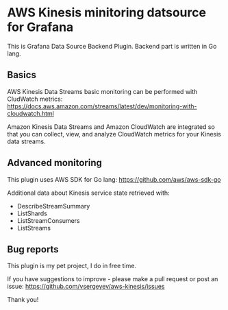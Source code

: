 # AWS Kinesis minitoring datsource for Grafana

This is Grafana Data Source Backend Plugin. Backend part is written in Go lang.

## Basics

AWS Kinesis Data Streams basic monitoring can be performed with CludWatch metrics:
https://docs.aws.amazon.com/streams/latest/dev/monitoring-with-cloudwatch.html

Amazon Kinesis Data Streams and Amazon CloudWatch are integrated so that you can collect, view, and analyze CloudWatch metrics for your Kinesis data streams.

## Advanced monitoring

This plugin uses AWS SDK for Go lang: https://github.com/aws/aws-sdk-go

Additional data about Kinesis service state retrieved with:

 * DescribeStreamSummary
 * ListShards
 * ListStreamConsumers
 * ListStreams

## Bug reports

This plugin is my pet project, I do in free time.

If you have suggestions to improve - please make a pull request or post an issue:
https://github.com/vsergeyev/aws-kinesis/issues

Thank you!

